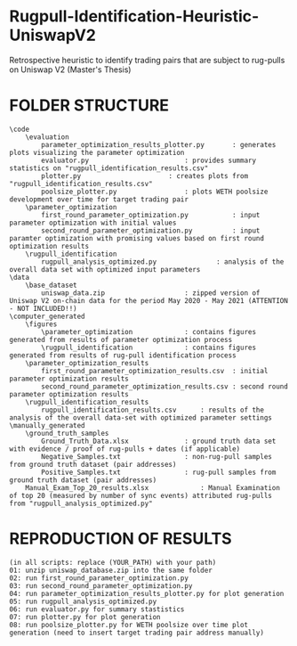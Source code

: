 # Rugpull-Identification-Heuristic-UniswapV2
Retrospective heuristic to identify trading pairs that are subject to rug-pulls on Uniswap V2 (Master's Thesis)

# FOLDER STRUCTURE


	\code
		\evaluation
			parameter_optimization_results_plotter.py		: generates plots visualizing the parameter optimization
			evaluator.py						: provides summary statistics on "rugpull_identification_results.csv"
			plotter.py						: creates plots from "rugpull_identification_results.csv"
			poolsize_plotter.py					: plots WETH poolsize development over time for target trading pair
		\parameter_optimization
			first_round_parameter_optimization.py  			: input parameter optimization with initial values
			second_round_parameter_optimization.py 			: input paramter optimization with promising values based on first round optimization results
		\rugpull_identification
			rugpull_analysis_optimized.py				: analysis of the overall data set with optimized input parameters
	\data
		\base_dataset
			uniswap_data.zip					: zipped version of Uniswap V2 on-chain data for the period May 2020 - May 2021 (ATTENTION - NOT INCLUDED!!) 
	\computer_generated		
		\figures
			\parameter_optimization				: contains figures generated from results of parameter optimization process
			\rugpull_identification				: contains figures generated from results of rug-pull identification process	
		\parameter_optimization_results
			first_round_parameter_optimization_results.csv	: initial parameter optimization results
			second_round_parameter_optimization_results.csv : second round parameter optimization results
		\rugpull_identification_results
			rugpull_identification_results.csv		: results of the analysis of the overall data-set with optimized parameter settings
	\manually_generated		
		\ground_truth_samples
			Ground_Truth_Data.xlsx				: ground truth data set with evidence / proof of rug-pulls + dates (if applicable)
			Negative_Samples.txt				: non-rug-pull samples from ground truth dataset (pair addresses)
			Positive_Samples.txt				: rug-pull samples from ground truth dataset (pair addresses)
		Manual_Exam_Top_20_results.xlsx				: Manual Examination of top 20 (measured by number of sync events) attributed rug-pulls from "rugpull_analysis_optimized.py"


# REPRODUCTION OF RESULTS

	(in all scripts: replace (YOUR_PATH) with your path)
	01: unzip uniswap_database.zip into the same folder
	02: run first_round_parameter_optimization.py
	03: run second_round_parameter_optimization.py
	04: run parameter_optimization_results_plotter.py for plot generation
	05: run rugpull_analysis_optimized.py
	06: run evaluator.py for summary stastistics
	07: run plotter.py for plot generation
	08: run poolsize_plotter.py for WETH poolsize over time plot generation (need to insert target trading pair address manually)
